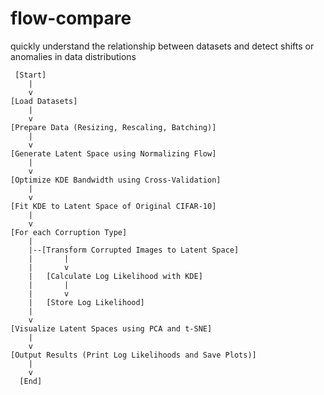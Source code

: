 # flow-compare
quickly understand the relationship between datasets and detect shifts or anomalies in data distributions

```
 [Start]
    |
    v
[Load Datasets]
    |
    v
[Prepare Data (Resizing, Rescaling, Batching)]
    |
    v
[Generate Latent Space using Normalizing Flow]
    |
    v
[Optimize KDE Bandwidth using Cross-Validation]
    |
    v
[Fit KDE to Latent Space of Original CIFAR-10]
    |
    v
[For each Corruption Type]
    |
    |--[Transform Corrupted Images to Latent Space]
    |       |
    |       v
    |   [Calculate Log Likelihood with KDE]
    |       |
    |       v
    |   [Store Log Likelihood]
    |
    v
[Visualize Latent Spaces using PCA and t-SNE]
    |
    v
[Output Results (Print Log Likelihoods and Save Plots)]
    |
    v
  [End]
```